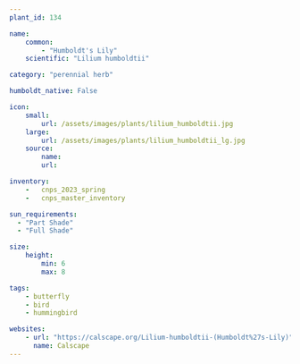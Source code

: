 ```yaml
---
plant_id: 134

name: 
    common: 
        - "Humboldt's Lily" 
    scientific: "Lilium humboldtii" 

category: "perennial herb"

humboldt_native: False

icon: 
    small: 
        url: /assets/images/plants/lilium_humboldtii.jpg
    large: 
        url: /assets/images/plants/lilium_humboldtii_lg.jpg
    source: 
        name: 
        url: 

inventory: 
    -   cnps_2023_spring
    -   cnps_master_inventory

sun_requirements:
  - "Part Shade"
  - "Full Shade"

size:
    height: 
        min: 6
        max: 8

tags: 
    - butterfly
    - bird
    - hummingbird

websites: 
    - url: "https://calscape.org/Lilium-humboldtii-(Humboldt%27s-Lily)"
      name: Calscape
---
```



